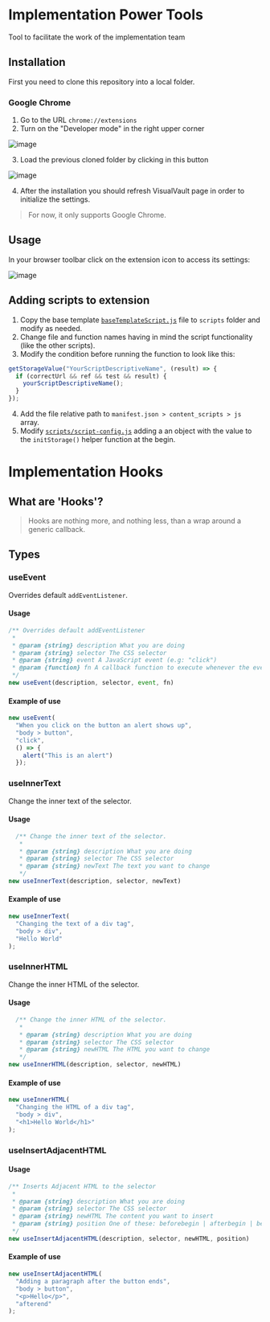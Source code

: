 # Implementation Power Tools

Tool to facilitate the work of the implementation team

## Installation

First you need to clone this repository into a local folder.

### Google Chrome

1. Go to the URL `chrome://extensions`
2. Turn on the "Developer mode" in the right upper corner

![image](https://user-images.githubusercontent.com/109621179/191979674-4961f77d-fcc5-4116-869d-d0b4b6bc1799.png)

3. Load the previous cloned folder by clicking in this button

![image](https://user-images.githubusercontent.com/109621179/191980019-fc4bdcea-5b67-49ba-b8e2-419ebeb738a9.png)

4. After the installation you should refresh VisualVault page in order to initialize the settings.

> For now, it only supports Google Chrome.

## Usage

In your browser toolbar click on the extension icon to access its settings:

![image](https://user-images.githubusercontent.com/109621179/192633777-4abfe977-2bd8-42dd-be46-6ee02f1c2500.png)

## Adding scripts to extension

1. Copy the base template [`baseTemplateScript.js`](https://github.com/ezeibarraonetree/implementationPowerTools/blob/main/baseTemplateScript.js) file to `scripts` folder and modify as needed.
2. Change file and function names having in mind the script functionality (like the other scripts).
3. Modify the condition before running the function to look like this:

```js
getStorageValue("YourScriptDescriptiveName", (result) => {
  if (correctUrl && ref && test && result) {
    yourScriptDescriptiveName();
  }
});
```

4. Add the file relative path to `manifest.json > content_scripts > js` array.
5. Modify [`scripts/script-config.js`](https://github.com/ezeibarraonetree/implementationPowerTools/blob/main/scripts/script-config.js) adding a an object with the value to the `initStorage()` helper function at the begin.

# Implementation Hooks

## What are 'Hooks'?

> Hooks are nothing more, and nothing less, than a wrap around a generic callback.

## Types

### useEvent

Overrides default `addEventListener`.

#### Usage

```js
/** Overrides default addEventListener
 *
 * @param {string} description What you are doing
 * @param {string} selector The CSS selector
 * @param {string} event A JavaScript event (e.g: "click")
 * @param {function} fn A callback function to execute whenever the event occurs
 */
new useEvent(description, selector, event, fn)
```

#### Example of use

```js
new useEvent(
  "When you click on the button an alert shows up", 
  "body > button", 
  "click", 
  () => {
    alert("This is an alert")
  });
```

### useInnerText

Change the inner text of the selector.

#### Usage

```js
  /** Change the inner text of the selector.
   *
   * @param {string} description What you are doing
   * @param {string} selector The CSS selector
   * @param {string} newText The text you want to change
   */
new useInnerText(description, selector, newText)
```

#### Example of use

```js
new useInnerText(
  "Changing the text of a div tag", 
  "body > div", 
  "Hello World"
);
```
### useInnerHTML

Change the inner HTML of the selector.

#### Usage

```js
  /** Change the inner HTML of the selector.
   *
   * @param {string} description What you are doing
   * @param {string} selector The CSS selector
   * @param {string} newHTML The HTML you want to change
   */
new useInnerHTML(description, selector, newHTML)
```

#### Example of use

```js
new useInnerHTML(
  "Changing the HTML of a div tag", 
  "body > div", 
  "<h1>Hello World</h1>"
);
```

### useInsertAdjacentHTML

#### Usage

```js
/** Inserts Adjacent HTML to the selector
 *
 * @param {string} description What you are doing
 * @param {string} selector The CSS selector
 * @param {string} newHTML The content you want to insert
 * @param {string} position One of these: beforebegin | afterbegin | beforeend | afterend
 */
new useInsertAdjacentHTML(description, selector, newHTML, position)
```

#### Example of use

```js
new useInsertAdjacentHTML(
  "Adding a paragraph after the button ends", 
  "body > button", 
  "<p>Hello</p>", 
  "afterend"
);
```
